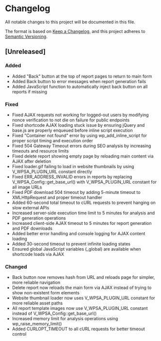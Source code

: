 # Changelog

All notable changes to this project will be documented in this file.

The format is based on [Keep a Changelog](https://keepachangelog.com/en/1.0.0/),
and this project adheres to [Semantic Versioning](https://semver.org/spec/v2.0.0.html).

## [Unreleased]

### Added
- Added "Back" button at the top of report pages to return to main form
- Added Back button to error messages when report generation fails
- Added JavaScript function to automatically inject back button on all reports if missing

### Fixed
- Fixed AJAX requests not working for logged-out users by modifying nonce verification to not die on failure for public endpoints
- Fixed shortcode AJAX loading stuck issue by ensuring jQuery and base.js are properly enqueued before inline script execution
- Fixed "Container not found" error by using wp_add_inline_script for proper script timing and execution order
- Fixed 504 Gateway Timeout errors during SEO analysis by increasing timeouts and resource limits
- Fixed delete report showing empty page by reloading main content via AJAX after deletion
- Fixed loader.gif failing to load in website thumbnails by using V_WPSA_PLUGIN_URL constant directly
- Fixed ERR_ADDRESS_INVALID errors in reports by replacing V_WPSA_Config::get_base_url() with V_WPSA_PLUGIN_URL constant for all image URLs
- Fixed PDF download 504 timeout by adding 5-minute timeout to XMLHttpRequest and proper timeout handler
- Added 60-second total timeout to cURL requests to prevent hanging on slow external APIs
- Increased server-side execution time limit to 5 minutes for analysis and PDF generation operations
- Increased client-side AJAX timeout to 5 minutes for report generation and PDF downloads
- Added better error handling and console logging for AJAX content loading
- Added 30-second timeout to prevent infinite loading states
- Ensured global JavaScript variables (_global) are available when shortcode loads via AJAX

### Changed
- Back button now removes hash from URL and reloads page for simpler, more reliable navigation
- Delete report now reloads the main form via AJAX instead of trying to show non-existent form elements
- Website thumbnail loader now uses V_WPSA_PLUGIN_URL constant for more reliable asset paths
- All report template images now use V_WPSA_PLUGIN_URL constant instead of V_WPSA_Config::get_base_url()
- Increased memory limit for analysis operations using wp_raise_memory_limit()
- Added CURLOPT_TIMEOUT to all cURL requests for better timeout control